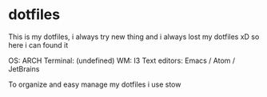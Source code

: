 # dotfiles
This is my dotfiles, i always try new thing and i always lost my dotfiles xD so here i can found it

OS: ARCH
Terminal: (undefined)
WM: I3
Text editors: Emacs / Atom / JetBrains

To organize and easy manage my dotfiles i use stow

